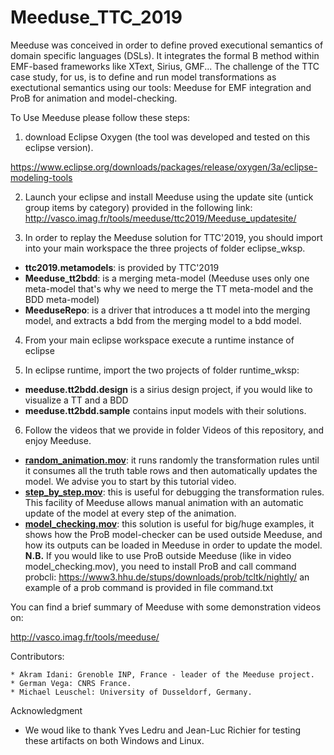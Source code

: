 # Meeduse_TTC_2019

Meeduse was conceived in order to define proved executional semantics of domain specific languages (DSLs). 
It integrates the formal B method within EMF-based frameworks like XText, Sirius, GMF... The challenge of the TTC case
study, for us, is to define and run model transformations as exectutional semantics using our tools: Meeduse for EMF integration 
and ProB for animation and model-checking.

To Use Meeduse please follow these steps:

1) download Eclipse Oxygen (the tool was developed and tested on this eclipse version).

https://www.eclipse.org/downloads/packages/release/oxygen/3a/eclipse-modeling-tools

2) Launch your eclipse and install Meeduse using the update site (untick group items by category) provided in the following link:
http://vasco.imag.fr/tools/meeduse/ttc2019/Meeduse_updatesite/


3) In order to replay the Meeduse solution for TTC'2019, you should import into your main workspace the three projects of folder eclipse_wksp.
* **ttc2019.metamodels**: is provided by TTC'2019
* **Meeduse_tt2bdd**: is a merging meta-model (Meeduse uses only one meta-model that's why we need to merge the TT meta-model and the BDD meta-model)
* **MeeduseRepo**: is a driver that introduces a tt model into the merging model, and extracts a bdd from the merging model to a bdd model.

4) From your main eclipse workspace execute a runtime instance of eclipse

5) In eclipse runtime, import the two projects of folder runtime_wksp:
* **meeduse.tt2bdd.design** is a sirius design project, if you would like to visualize a TT and a BDD
* **meeduse.tt2bdd.sample** contains input models with their solutions.

6) Follow the videos that we provide in folder Videos of this repository, and enjoy Meeduse.
*  **[random_animation.mov](http://vasco.imag.fr/tools/meeduse/ttc2019/Videos/random_animation.mov)**: it runs randomly the transformation rules until it consumes all the truth table rows and then automatically updates the model. We advise you to start by this tutorial video.
*  **[step_by_step.mov](http://vasco.imag.fr/tools/meeduse/ttc2019/Videos/step_by_step.mov	)**: this is useful for debugging the transformation rules. This facility of Meeduse allows manual animation with an automatic update of the model at every step of the animation.
*  **[model_checking.mov](http://vasco.imag.fr/tools/meeduse/ttc2019/Videos/model_checking.mov)**: this solution is useful for big/huge examples, it shows how the ProB model-checker can be used outside Meeduse, and how its outputs can be loaded in Meeduse in order to update the model. 
**N.B.** If you would like to use ProB outside Meeduse (like in video model_checking.mov), you need to install ProB and call command probcli:
https://www3.hhu.de/stups/downloads/prob/tcltk/nightly/
an example of a prob command is provided in file command.txt

You can find a brief summary of Meeduse with some demonstration videos on: 

http://vasco.imag.fr/tools/meeduse/

Contributors:

    * Akram Idani: Grenoble INP, France - leader of the Meeduse project.
    * German Vega: CNRS France.
    * Michael Leuschel: University of Dusseldorf, Germany.

Acknowledgment

   * We woud like to thank Yves Ledru and Jean-Luc Richier for testing these artifacts on both Windows and Linux.
